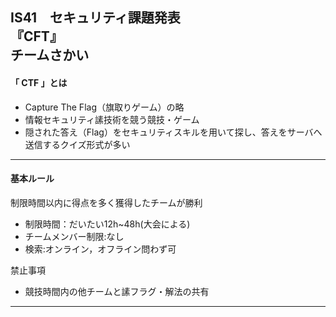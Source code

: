 IS41　セキュリティ課題発表<br>
『CFT』<br>
チームさかい
---
#### 「 CTF 」とは
- Capture The Flag（旗取りゲーム）の略<br>
- 情報セキュリティ䛾技術を競う競技・ゲーム<br>
- 隠された答え（Flag）をセキュリティスキルを用いて探し、答えをサーバへ送信するクイズ形式が多い

---
#### 基本ルール
制限時間以内に得点を多く獲得したチームが勝利
- 制限時間：だいたい12h~48h(大会による)
- チームメンバー制限:なし
- 検索:オンライン，オフライン問わず可

禁止事項
- 競技時間内の他チームと䛾フラグ・解法の共有
---
